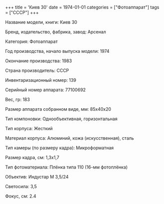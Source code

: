 +++
title = 'Киев 30'
date = 1974-01-01
categories = ["Фотоаппарат"]
tags = ["СССР"]
+++

Название модели, книги: Киев 30

Бренд, издательство, фабрика, завод: Арсенал

Категория: Фотоаппарат

Год производства, начало выпуска модели: 1974

Окончание производства: 1983

Страна производитель: СССР

Инвентаризационный номер: 139

Серийный номер аппарата: 77100692

Вес, гр: 183

Размер аппарата  собранном виде, мм: 85х40х20

Тип компоновки: Однообъективная, горизонтальная

Тип корпуса: Жесткий

Материал корпуса: Алюминий, кожа (искусственная), сталь

Тип камеры (по размеру кадра): Микроформатная

Размер кадра, см: 1,3х1,7

Тип фотоматериала: Плёнка типа 110 (16-мм фотоплёнка)

Объектив: Индустар М 3,5/24

Светосила: 3,5

Фокус, см: 2.4

